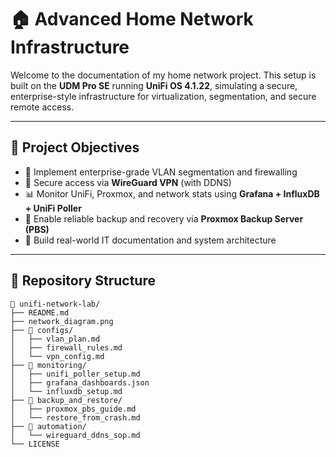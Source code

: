 # 🏠 Advanced Home Network Infrastructure

Welcome to the documentation of my home network project. This setup is built on the **UDM Pro SE** running **UniFi OS 4.1.22**, simulating a secure, enterprise-style infrastructure for virtualization, segmentation, and secure remote access.

---

## 🚩 Project Objectives

- 🧠 Implement enterprise-grade VLAN segmentation and firewalling  
- 🔐 Secure access via **WireGuard VPN** (with DDNS)  
- 📊 Monitor UniFi, Proxmox, and network stats using **Grafana + InfluxDB + UniFi Poller**  
- 💾 Enable reliable backup and recovery via **Proxmox Backup Server (PBS)**  
- 🧰 Build real-world IT documentation and system architecture  

---

## 📂 Repository Structure

```plaintext
📁 unifi-network-lab/
├── README.md
├── network_diagram.png
├── 📁 configs/
│   ├── vlan_plan.md
│   ├── firewall_rules.md
│   └── vpn_config.md
├── 📁 monitoring/
│   ├── unifi_poller_setup.md
│   ├── grafana_dashboards.json
│   └── influxdb_setup.md
├── 📁 backup_and_restore/
│   ├── proxmox_pbs_guide.md
│   └── restore_from_crash.md
├── 📁 automation/
│   └── wireguard_ddns_sop.md
└── LICENSE
